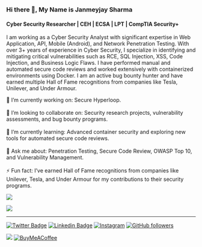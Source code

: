 ### Hi there 👋, My Name is Janmeyjay Sharma
#### Cyber Security Researcher | CEH | ECSA | LPT | CompTIA Security+
I am working as a Cyber Security Analyst with significant expertise in Web Application, API, Mobile (Android), and Network Penetration Testing. With over 3+ years of experience in Cyber Security, I specialize in identifying and mitigating critical vulnerabilities such as RCE, SQL Injection, XSS, Code Injection, and Business Logic Flaws. I have performed manual and automated secure code reviews and worked extensively with containerized environments using Docker. I am an active bug bounty hunter and have earned multiple Hall of Fame recognitions from companies like Tesla, Unilever, and Under Armour. 

🔭 I’m currently working on: Secure Hyperloop.<br><br>🤝 I’m looking to collaborate on: Security research projects, vulnerability assessments, and bug bounty programs.<br><br>🌱 I’m currently learning: Advanced container security and exploring new tools for automated secure code reviews.<br><br>💬 Ask me about: Penetration Testing, Secure Code Review, OWASP Top 10, and Vulnerability Management.<br><br>⚡ Fun fact: I’ve earned Hall of Fame recognitions from companies like Unilever, Tesla, and Under Armour for my contributions to their security programs.

<be>


![](https://github-readme-stats.vercel.app/api?username=janmeyjaysharma&theme=dark&hide_border=false&include_all_commits=false&count_private=false)<br/>

![](https://quotes-github-readme.vercel.app/api?type=horizontal&theme=radical)

---
[![Twitter Badge](https://img.shields.io/twitter/url?color=1ca0f1&label=%40janmeyjaysharma&logo=twitter&logoColor=1ca0f1&style=for-the-badge&url=https%3A%2F%2Ftwitter.com%2Fjanmeyjaysharma)](https://twitter.com/janmeyjaysharma) [![Linkedin Badge](https://img.shields.io/twitter/url?color=1ca0f1&label=Janmeyjay%20Sharma&logo=LinkedIn&logoColor=1ca0f1&style=for-the-badge&url=https%3A%2F%2Fwww.linkedin.com%2Fin%2Fjanmeyjaysharma)](https://www.linkedin.com/in/janmeyjaysharma/) [![Instagram](https://img.shields.io/twitter/url?color=1ca0f1&label=janmeyjaysharma&logo=Instagram&logoColor=1ca0f1&style=for-the-badge&url=https%3A%2F%2Fwww.instagram.com%2Fjanmeyjay.sharma%2F)](https://www.instagram.com/janmeyjay.sharma/)
[![GitHub followers](https://img.shields.io/twitter/url?color=1ca0f1&label=janmeyjaysharma&logo=github&logoColor=1ca0f1&style=for-the-badge&url=https%3A%2F%2Fgithub.com%2Fjanmeyjaysharma%3Ftab%3Dfollowers)](https://github.com/janmeyjaysharma?tab=followers)


[![](https://visitcount.itsvg.in/api?id=janmeyjaysharma&icon=0&color=0)](https://visitcount.itsvg.in)  [![BuyMeACoffee](https://img.shields.io/badge/Buy%20Me%20a%20Coffee-ffdd00?style=for-the-badge&logo=buy-me-a-coffee&logoColor=black)](https://buymeacoffee.com/janmeyjaysharma) 

  
<!-- Proudly created with GPRM ( https://gprm.itsvg.in ) -->
